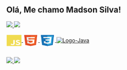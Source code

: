 ## Olá, Me chamo Madson Silva!


<div align="left">
  <a href="https://github.com/madson05">
  <img height="150em" src="https://github-readme-stats.vercel.app/api?username=madson05&show_icons=true&theme=dark&include_all_commits=true&count_private=true"/>
  <img height="150em" src="https://github-readme-stats.vercel.app/api/top-langs/?username=madson05&layout=compact&langs_count=7&theme=dark"/>
</div>
  
<div style="display: inline_block"><br>
  <img align="center" alt="Logo-Js" height="30" width="40" src="https://raw.githubusercontent.com/devicons/devicon/master/icons/javascript/javascript-plain.svg">
  <img align="center" alt="Logo-HTML" height="30" width="40" src="https://raw.githubusercontent.com/devicons/devicon/master/icons/html5/html5-original.svg">
  <img align="center" alt="Logo-CSS" height="30" width="40" src="https://raw.githubusercontent.com/devicons/devicon/master/icons/css3/css3-original.svg">
  <img align="center" alt="Logo-Java" height="30" width="40" src="https://cdn.jsdelivr.net/gh/devicons/devicon/icons/java/java-original.svg" />
  
  
##
<div>
  <a href="https://instagram.com/madson_silva2005" target="_blank"> <img src="https://img.shields.io/badge/-Instagram-%23E4405F?style=for-the-badge&logo=instagram&logoColor=white" target="_blank"> </a>
  <a href = "mailto: madsonsilva2005@gmail.com" target ="_blank"> <img src="https://img.shields.io/badge/Gmail-D14836?style=for-the-badge&logo=gmail&logoColor=white" target="_blank>" </a>
</div>
